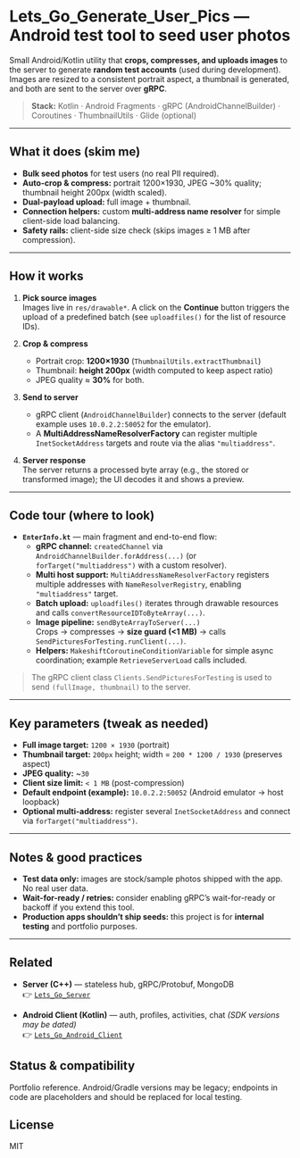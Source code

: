 # Lets_Go_Generate_User_Pics — Android test tool to seed user photos

Small Android/Kotlin utility that **crops, compresses, and uploads images** to the server to generate **random test accounts** (used during development). Images are resized to a consistent portrait aspect, a thumbnail is generated, and both are sent to the server over **gRPC**.

> **Stack:** Kotlin · Android Fragments · gRPC (AndroidChannelBuilder) · Coroutines · ThumbnailUtils · Glide (optional)

---

## What it does (skim me)
- **Bulk seed photos** for test users (no real PII required).
- **Auto-crop & compress:** portrait 1200×1930, JPEG ~30% quality; thumbnail height 200px (width scaled).
- **Dual-payload upload:** full image + thumbnail.
- **Connection helpers:** custom **multi-address name resolver** for simple client-side load balancing.
- **Safety rails:** client-side size check (skips images ≥ 1 MB after compression).

---

## How it works

1. **Pick source images**  
   Images live in `res/drawable*`. A click on the **Continue** button triggers the upload of a predefined batch
   (see `uploadfiles()` for the list of resource IDs).

2. **Crop & compress**  
   - Portrait crop: **1200×1930** (`ThumbnailUtils.extractThumbnail`)  
   - Thumbnail: **height 200px** (width computed to keep aspect ratio)  
   - JPEG quality ≈ **30%** for both.

3. **Send to server**  
   - gRPC client (`AndroidChannelBuilder`) connects to the server (default example uses `10.0.2.2:50052` for the emulator).  
   - A **MultiAddressNameResolverFactory** can register multiple `InetSocketAddress` targets and route via the alias `"multiaddress"`.

4. **Server response**  
   The server returns a processed byte array (e.g., the stored or transformed image); the UI decodes it and shows a preview.

---

## Code tour (where to look)

- **`EnterInfo.kt`** — main fragment and end-to-end flow:
  - **gRPC channel:** `createdChannel` via `AndroidChannelBuilder.forAddress(...)` (or `forTarget("multiaddress")` with a custom resolver).
  - **Multi host support:** `MultiAddressNameResolverFactory` registers multiple addresses with `NameResolverRegistry`, enabling `"multiaddress"` target.
  - **Batch upload:** `uploadfiles()` iterates through drawable resources and calls `convertResourceIDToByteArray(...)`.
  - **Image pipeline:** `sendByteArrayToServer(...)`  
    Crops → compresses → **size guard (<1 MB)** → calls `SendPicturesForTesting.runClient(...)`.
  - **Helpers:** `MakeshiftCoroutineConditionVariable` for simple async coordination; example `RetrieveServerLoad` calls included.

> The gRPC client class `Clients.SendPicturesForTesting` is used to send `(fullImage, thumbnail)` to the server.

---

## Key parameters (tweak as needed)

- **Full image target:** `1200 × 1930` (portrait)  
- **Thumbnail target:** `200px` height; width = `200 * 1200 / 1930` (preserves aspect)  
- **JPEG quality:** ~`30`  
- **Client size limit:** `< 1 MB` (post-compression)  
- **Default endpoint (example):** `10.0.2.2:50052` (Android emulator → host loopback)  
- **Optional multi-address:** register several `InetSocketAddress` and connect via `forTarget("multiaddress")`.

---

## Notes & good practices
- **Test data only:** images are stock/sample photos shipped with the app. No real user data.  
- **Wait-for-ready / retries:** consider enabling gRPC’s wait-for-ready or backoff if you extend this tool.  
- **Production apps shouldn’t ship seeds:** this project is for **internal testing** and portfolio purposes.

---

## Related
- **Server (C++)** — stateless hub, gRPC/Protobuf, MongoDB  
  👉 [`Lets_Go_Server`](https://github.com/lets-go-app-pub/Lets_Go_Server)

- **Android Client (Kotlin)** — auth, profiles, activities, chat *(SDK versions may be dated)*  
  👉 [`Lets_Go_Android_Client`](https://github.com/lets-go-app-pub/Lets_Go_Android_Client)

## Status & compatibility
Portfolio reference. Android/Gradle versions may be legacy; endpoints in code are placeholders and should be replaced for local testing.

## License
MIT
